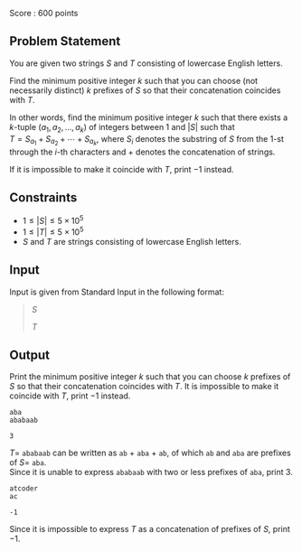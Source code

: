 Score : $600$ points

## Problem Statement

You are given two strings $S$ and $T$ consisting of lowercase English letters.

Find the minimum positive integer $k$ such that you can choose (not necessarily distinct) $k$ prefixes of $S$ so that their concatenation coincides with $T$.

In other words, find the minimum positive integer $k$ such that
there exists a $k$-tuple $(a_1,a_2,\ldots, a_k)$ of integers between $1$ and $|S|$ such that<br>
$T=S_{a_1}+S_{a_2}+\cdots +S_{a_k}$,
where $S_i$ denotes the substring of $S$ from the $1$-st through the $i$-th characters and $+$ denotes the concatenation of strings.

If it is impossible to make it coincide with $T$, print $-1$ instead.

## Constraints

- $1 \leq |S| \leq 5\times 10^5$
- $1 \leq |T| \leq 5\times 10^5$
- $S$ and $T$ are strings consisting of lowercase English letters.

## Input

Input is given from Standard Input in the following format:

> $S$
> 
> $T$

## Output

Print the minimum positive integer $k$ such that you can choose $k$ prefixes of $S$ so that their concatenation coincides with $T$.
It is impossible to make it coincide with $T$, print $-1$ instead.

```input1
aba
ababaab
```

```output1
3
```

$T=$ `ababaab` can be written as `ab` + `aba` + `ab`, of which `ab` and `aba` are prefixes of $S=$ `aba`.<br>
Since it is unable to express `ababaab` with two or less prefixes of `aba`, print $3$.

```input2
atcoder
ac
```

```output2
-1
```

Since it is impossible to express $T$ as a concatenation of prefixes of $S$, print $-1$.